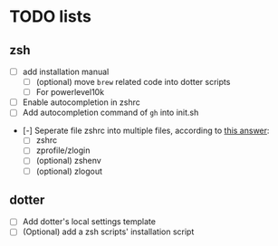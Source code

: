 # TODO lists

## zsh

- [ ] add installation manual
  - [ ] (optional) move `brew` related code into dotter scripts
  - [ ] For powerlevel10k
- [ ] Enable autocompletion in zshrc
- [ ] Add autocompletion command of `gh` into init.sh
- [-] Seperate file zshrc into multiple files, according to [this
  answer](https://apple.stackexchange.com/a/388623):
  - [ ] zshrc
  - [ ] zprofile/zlogin
  - [ ] (optional) zshenv
  - [ ] (optional) zlogout

## dotter

- [ ] Add dotter's local settings template
- [ ] (Optional) add a zsh scripts' installation script
